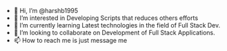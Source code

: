 - 👋 Hi, I’m @harshb1995
- 👀 I’m interested in Developing Scripts that reduces others efforts
- 🌱 I’m currently learning Latest technologies in the field of Full Stack Dev.
- 💞️ I’m looking to collaborate on Development of Full Stack Applications.
- 📫 How to reach me is just message me

<!---
harshb1995/harshb1995 is a ✨ special ✨ repository because its `README.md` (this file) appears on your GitHub profile.
You can click the Preview link to take a look at your changes.
--->
